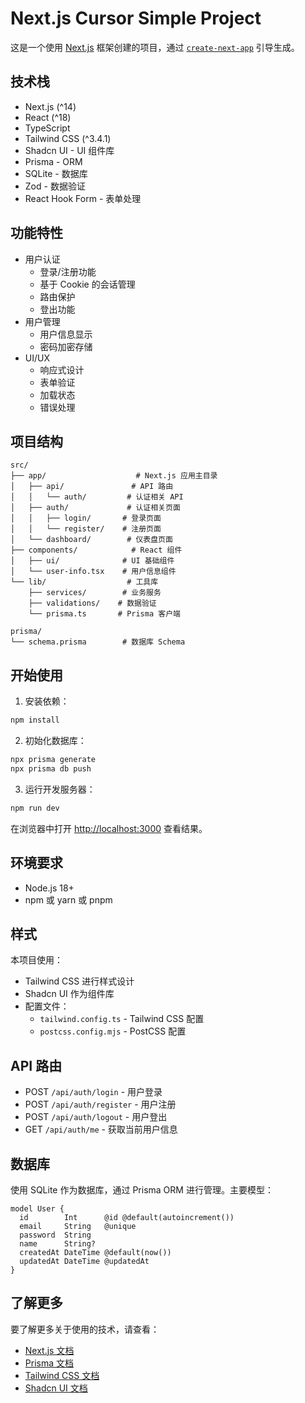 # Next.js Cursor Simple Project

这是一个使用 [Next.js](https://nextjs.org) 框架创建的项目，通过 [`create-next-app`](https://nextjs.org/docs/app/api-reference/cli/create-next-app) 引导生成。

## 技术栈

- Next.js (^14)
- React (^18)
- TypeScript
- Tailwind CSS (^3.4.1)
- Shadcn UI - UI 组件库
- Prisma - ORM
- SQLite - 数据库
- Zod - 数据验证
- React Hook Form - 表单处理

## 功能特性

- 用户认证
  - 登录/注册功能
  - 基于 Cookie 的会话管理
  - 路由保护
  - 登出功能
- 用户管理
  - 用户信息显示
  - 密码加密存储
- UI/UX
  - 响应式设计
  - 表单验证
  - 加载状态
  - 错误处理

## 项目结构

```
src/
├── app/                    # Next.js 应用主目录
│   ├── api/               # API 路由
│   │   └── auth/         # 认证相关 API
│   ├── auth/             # 认证相关页面
│   │   ├── login/       # 登录页面
│   │   └── register/    # 注册页面
│   └── dashboard/        # 仪表盘页面
├── components/            # React 组件
│   ├── ui/              # UI 基础组件
│   └── user-info.tsx    # 用户信息组件
└── lib/                  # 工具库
    ├── services/        # 业务服务
    ├── validations/    # 数据验证
    └── prisma.ts       # Prisma 客户端

prisma/
└── schema.prisma        # 数据库 Schema
```

## 开始使用

1. 安装依赖：

```bash
npm install
```

2. 初始化数据库：

```bash
npx prisma generate
npx prisma db push
```

3. 运行开发服务器：

```bash
npm run dev
```

在浏览器中打开 [http://localhost:3000](http://localhost:3000) 查看结果。

## 环境要求

- Node.js 18+
- npm 或 yarn 或 pnpm

## 样式

本项目使用：
- Tailwind CSS 进行样式设计
- Shadcn UI 作为组件库
- 配置文件：
  - `tailwind.config.ts` - Tailwind CSS 配置
  - `postcss.config.mjs` - PostCSS 配置

## API 路由

- POST `/api/auth/login` - 用户登录
- POST `/api/auth/register` - 用户注册
- POST `/api/auth/logout` - 用户登出
- GET `/api/auth/me` - 获取当前用户信息

## 数据库

使用 SQLite 作为数据库，通过 Prisma ORM 进行管理。主要模型：

```prisma
model User {
  id        Int      @id @default(autoincrement())
  email     String   @unique
  password  String
  name      String?
  createdAt DateTime @default(now())
  updatedAt DateTime @updatedAt
}
```

## 了解更多

要了解更多关于使用的技术，请查看：

- [Next.js 文档](https://nextjs.org/docs)
- [Prisma 文档](https://www.prisma.io/docs)
- [Tailwind CSS 文档](https://tailwindcss.com/docs)
- [Shadcn UI 文档](https://ui.shadcn.com)

